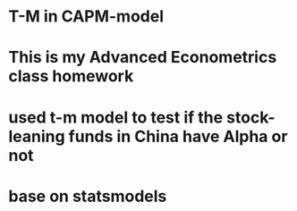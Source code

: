 # T-M in CAPM-model
# This is my Advanced Econometrics class homework
# used t-m model to test if the stock-leaning funds in China have Alpha or not
# base on statsmodels 
